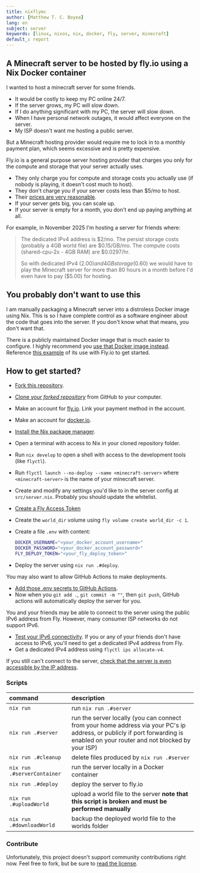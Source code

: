 ```yaml
---
title: nixflymc
author: [Matthew T. C. Boyea]
lang: en
subject: server
keywords: [linux, nixos, nix, docker, fly, server, minecraft]
default_: report
---
```

## A Minecraft server to be hosted by fly.io using a Nix Docker container

I wanted to host a minecraft server for some friends.

- It would be costly to keep my PC online 24/7.
- If the server grows, my PC will slow down.
- If I do anything significant with my PC, the server will slow down.
- When I have personal network outages, it would affect everyone on the server.
- My ISP doesn't want me hosting a public server.

But a Minecraft hosting provider would require me to lock in to a monthly payment plan, which seems excessive and is pretty expensive.

Fly.io is a general purpose server hosting provider that charges you only for the compute and storage that your server actually uses.

- They only charge you for compute and storage costs you actually use (if nobody is playing, it doesn't cost much to host).
- They don't charge you if your server costs less than $5/mo to host.
- Their [prices are very reasonable](https://fly.io/docs/about/pricing/).
- If your server gets big, you can scale up.
- If your server is empty for a month, you don't end up paying anything at all.

For example, in November 2025 I'm hosting a server for friends where:

> The dedicated IPv4 address is $2/mo.
> The persist storage costs (probably a 4GB world file) are $0.15/GB/mo.
> The compute costs (shared-cpu-2x - 4GB RAM) are $0.0297/hr.
> 
> So with dedicated IPv4 ($2.00) and 4GB storage ($0.60) we would have to play the Minecraft server for more than 80 hours in a month before I'd even have to pay ($5.00) for hosting.

## You probably don't want to use this

I am manually packaging a Minecraft server into a distroless Docker image using Nix.
This is so I have complete control as a software engineer about the code that goes into the server.
If you don't know what that means, you don't want that.

There is a publicly maintained Docker image that is much easier to configure.
I highly recommend you [use that Docker image instead](https://github.com/itzg/docker-minecraft-server).
Reference [this example](https://github.com/yamatt/fly-minecraft-server) of its use with Fly.io to get started.

## How to get started?

- [Fork this repository](https://docs.github.com/en/pull-requests/collaborating-with-pull-requests/working-with-forks/fork-a-repo).
- [Clone *your forked repository*](https://docs.github.com/en/repositories/creating-and-managing-repositories/cloning-a-repository) from GitHub to your computer.
- Make an account for [fly.io](https://fly.io/dashboard). Link your payment method in the account.
- Make an account for [docker.io](https://hub.docker.com/).
- [Install the Nix package manager](https://nixos.org/download/).
- Open a terminal with access to Nix in your cloned repository folder.
- Run `nix develop` to open a shell with access to the development tools (like `flyctl`).
- Run `flyctl launch --no-deploy --name <minecraft-server>` where `<minecraft-server>` is the name of your minecraft server.
- Create and modify any settings you'd like to in the server config at `src/server.nix`.
  Probably you should update the whitelist.
- [Create a Fly Access Token](https://fly.io/docs/security/tokens/)
- Create the `world_dir` volume using `fly volume create world_dir -c 1`.
- Create a file `.env` with content:
  
  ```sh
  DOCKER_USERNAME="<your_docker_account_username>"
  DOCKER_PASSWORD="<your_docker_account_password>"
  FLY_DEPLOY_TOKEN="<your_fly_deploy_token>"
  ```
  
- Deploy the server using `nix run .#deploy`.

You may also want to allow GitHub Actions to make deployments.

- [Add those .env secrets to GitHub Actions](https://docs.github.com/en/actions/security-for-github-actions/security-guides/using-secrets-in-github-actions).
- Now when you `git add .`, `git commit -m ""`, then `git push`, GitHub actions will automatically deploy the server for you.

You and your friends may be able to connect to the server using the public IPv6 address from Fly.
However, many consumer ISP networks do not support IPv6.

- [Test your IPv6 connectivity](https://ipv6-test.com/).
  If you or any of your friends don't have access to IPv6, you'll need to get a dedicated IPv4 address from Fly.
- Get a dedicated IPv4 address using `flyctl ips allocate-v4`.

If you still can't connect to the server, [check that the server is even accessible by the IP address](https://mcsrvstat.us/).

### Scripts

| command | description |
|:--- |:--- |
| `nix run` | run `nix run .#server` |
| `nix run .#server` | run the server locally (you can connect from your home address via your PC's ip address, or publicly if port forwarding is enabled on your router and not blocked by your ISP) |
| `nix run .#cleanup` | delete files produced by `nix run .#server` |
| `nix run .#serverContainer` | run the server locally in a Docker container |
| `nix run .#deploy` | deploy the server to fly.io |
| `nix run .#uploadWorld` | upload a world file to the server **note that this script is broken and must be performed manually** |
| `nix run .#downloadWorld` | backup the deployed world file to the worlds folder |

### Contribute

Unfortunately, this project doesn't support community contributions right now. Feel free to fork, but be sure to [read the license](./LICENSE.md).

